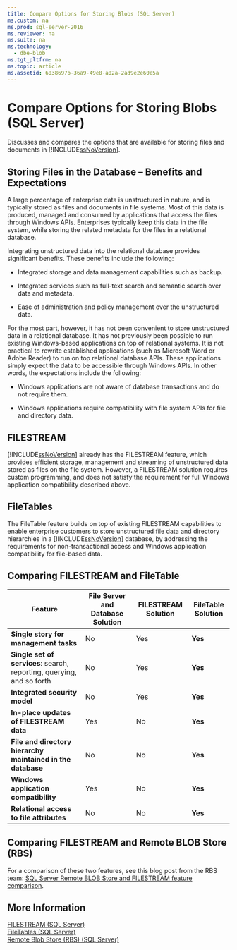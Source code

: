 ```yaml
---
title: Compare Options for Storing Blobs (SQL Server)
ms.custom: na
ms.prod: sql-server-2016
ms.reviewer: na
ms.suite: na
ms.technology: 
  - dbe-blob
ms.tgt_pltfrm: na
ms.topic: article
ms.assetid: 6038697b-36a9-49e8-a02a-2ad9e2e60e5a
---
```

# Compare Options for Storing Blobs (SQL Server)
  Discusses and compares the options that are available for storing files and documents in [!INCLUDE[ssNoVersion](../../Token/Other/ssNoVersion_md.md)].  
  
##  <a name="Expectations"></a> Storing Files in the Database – Benefits and Expectations  
 A large percentage of enterprise data is unstructured in nature, and is typically stored as files and documents in file systems. Most of this data is produced, managed and consumed by applications that access the files through Windows APIs. Enterprises typically keep this data in the file system, while storing the related metadata for the files in a relational database.  
  
 Integrating unstructured data into the relational database provides significant benefits. These benefits include the following:  
  
-   Integrated storage and data management capabilities such as backup.  
  
-   Integrated services such as full\-text search and semantic search over data and metadata.  
  
-   Ease of administration and policy management over the unstructured data.  
  
 For the most part, however, it has not been convenient to store unstructured data in a relational database. It has not previously been possible to run existing Windows\-based applications on top of relational systems. It is not practical to rewrite established applications \(such as Microsoft Word or Adobe Reader\) to run on top relational database APIs. These applications simply expect the data to be accessible through Windows APIs. In other words, the expectations include the following:  
  
-   Windows applications are not aware of database transactions and do not require them.  
  
-   Windows applications require compatibility with file system APIs for file and directory data.  
  
##  <a name="Filestream"></a> FILESTREAM  
 [!INCLUDE[ssNoVersion](../../Token/Other/ssNoVersion_md.md)] already has the FILESTREAM feature, which provides efficient storage, management and streaming of unstructured data stored as files on the file system. However, a FILESTREAM solution requires custom programming, and does not satisfy the requirement for full Windows application compatibility described above.  
  
##  <a name="FileTables"></a> FileTables  
 The FileTable feature builds on top of existing FILESTREAM capabilities to enable enterprise customers to store unstructured file data and directory hierarchies in a [!INCLUDE[ssNoVersion](../../Token/Other/ssNoVersion_md.md)] database, by addressing the requirements for non\-transactional access and Windows application compatibility for file\-based data.  
  
##  <a name="CompareFileTable"></a> Comparing FILESTREAM and FileTable  
  
|Feature|File Server and Database Solution|FILESTREAM Solution|FileTable Solution|  
|-------------|---------------------------------------|-------------------------|------------------------|  
|**Single story for management tasks**|No|Yes|**Yes**|  
|**Single set of services**: search, reporting, querying, and so forth|No|Yes|**Yes**|  
|**Integrated security model**|No|Yes|**Yes**|  
|**In\-place updates of FILESTREAM data**|Yes|No|**Yes**|  
|**File and directory hierarchy maintained in the database**|No|No|**Yes**|  
|**Windows application compatibility**|Yes|No|**Yes**|  
|**Relational access to file attributes**|No|No|**Yes**|  
  
##  <a name="CompareRBS"></a> Comparing FILESTREAM and Remote BLOB Store \(RBS\)  
 For a comparison of these two features, see this blog post from the RBS team: [SQL Server Remote BLOB Store and FILESTREAM feature comparison](http://go.microsoft.com/fwlink/?LinkId=210317).  
  
##  <a name="more"></a> More Information  
 [FILESTREAM &#40;SQL Server&#41;](../../Topics/TopicNameNotContainA/FILESTREAM--SQL-Server-.md)  
 [FileTables &#40;SQL Server&#41;](../../Topics/TopicNameNotContainA/FileTables--SQL-Server-.md)  
 [Remote Blob Store &#40;RBS&#41; &#40;SQL Server&#41;](../../Topics/TopicNameNotContainA/Remote-Blob-Store--RBS---SQL-Server-.md)  
  